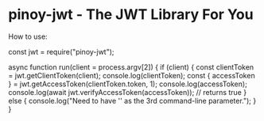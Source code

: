 # pinoy-jwt - The JWT Library For You

How to use:

  const jwt = require("pinoy-jwt");
  
  async function run(client = process.argv[2]) {
    if (client) {
        const clientToken = jwt.getClientToken(client);
        console.log(clientToken);
        const { accessToken } = jwt.getAccessToken(clientToken.token, 1);
        console.log(accessToken);
        console.log(await jwt.verifyAccessToken(accessToken)); // returns true
    }
    else {
        console.log("Need to have '<client-name>' as the 3rd command-line parameter.");
    }
}